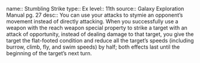 name:: Stumbling Strike 
type:: Ex
level:: 11th 
source:: Galaxy Exploration Manual pg. 27
desc:: You can use your attacks to stymie an opponent’s movement instead of directly attacking. When you successfully use a weapon with the reach weapon special property to strike a target with an attack of opportunity, instead of dealing damage to that target, you give the target the flat-footed condition and reduce all the target’s speeds (including burrow, climb, fly, and swim speeds) by half; both effects last until the beginning of the target’s next turn.

